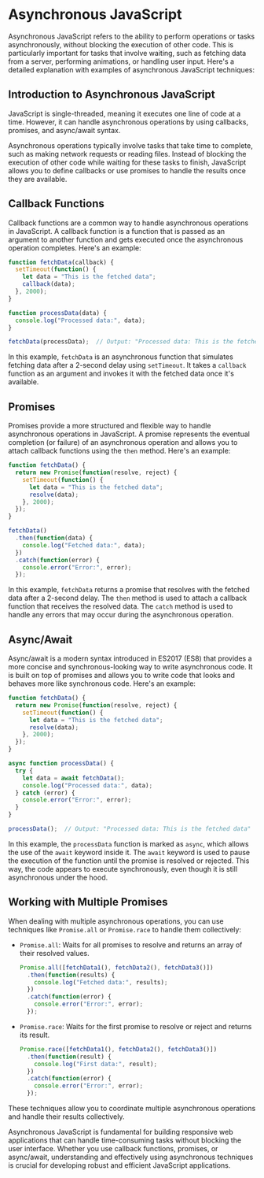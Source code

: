 # Asynchronous JavaScript

Asynchronous JavaScript refers to the ability to perform operations or tasks asynchronously, without blocking the execution of other code. This is particularly important for tasks that involve waiting, such as fetching data from a server, performing animations, or handling user input. Here's a detailed explanation with examples of asynchronous JavaScript techniques:

## Introduction to Asynchronous JavaScript

JavaScript is single-threaded, meaning it executes one line of code at a time. However, it can handle asynchronous operations by using callbacks, promises, and async/await syntax.

Asynchronous operations typically involve tasks that take time to complete, such as making network requests or reading files. Instead of blocking the execution of other code while waiting for these tasks to finish, JavaScript allows you to define callbacks or use promises to handle the results once they are available.

## Callback Functions

Callback functions are a common way to handle asynchronous operations in JavaScript. A callback function is a function that is passed as an argument to another function and gets executed once the asynchronous operation completes. Here's an example:

```javascript
function fetchData(callback) {
  setTimeout(function() {
    let data = "This is the fetched data";
    callback(data);
  }, 2000);
}

function processData(data) {
  console.log("Processed data:", data);
}

fetchData(processData);  // Output: "Processed data: This is the fetched data"
```

In this example, `fetchData` is an asynchronous function that simulates fetching data after a 2-second delay using `setTimeout`. It takes a `callback` function as an argument and invokes it with the fetched data once it's available.

## Promises

Promises provide a more structured and flexible way to handle asynchronous operations in JavaScript. A promise represents the eventual completion (or failure) of an asynchronous operation and allows you to attach callback functions using the `then` method. Here's an example:

```javascript
function fetchData() {
  return new Promise(function(resolve, reject) {
    setTimeout(function() {
      let data = "This is the fetched data";
      resolve(data);
    }, 2000);
  });
}

fetchData()
  .then(function(data) {
    console.log("Fetched data:", data);
  })
  .catch(function(error) {
    console.error("Error:", error);
  });
```

In this example, `fetchData` returns a promise that resolves with the fetched data after a 2-second delay. The `then` method is used to attach a callback function that receives the resolved data. The `catch` method is used to handle any errors that may occur during the asynchronous operation.

## Async/Await

Async/await is a modern syntax introduced in ES2017 (ES8) that provides a more concise and synchronous-looking way to write asynchronous code. It is built on top of promises and allows you to write code that looks and behaves more like synchronous code. Here's an example:

```javascript
function fetchData() {
  return new Promise(function(resolve, reject) {
    setTimeout(function() {
      let data = "This is the fetched data";
      resolve(data);
    }, 2000);
  });
}

async function processData() {
  try {
    let data = await fetchData();
    console.log("Processed data:", data);
  } catch (error) {
    console.error("Error:", error);
  }
}

processData();  // Output: "Processed data: This is the fetched data"
```

In this example, the `processData` function is marked as `async`, which allows the use of the `await` keyword inside it. The `await` keyword is used to pause the execution of the function until the promise is resolved or rejected. This way, the code appears to execute synchronously, even though it is still asynchronous under the hood.

## Working with Multiple Promises

When dealing with multiple asynchronous operations, you can use techniques like `Promise.all` or `Promise.race` to handle them collectively:

- `Promise.all`: Waits for all promises to resolve and returns an array of their resolved values.

  ```javascript
  Promise.all([fetchData1(), fetchData2(), fetchData3()])
    .then(function(results) {
      console.log("Fetched data:", results);
    })
    .catch(function(error) {
      console.error("Error:", error);
    });
  ```

- `Promise.race`: Waits for the first promise to resolve or reject and returns its result.

  ```javascript
  Promise.race([fetchData1(), fetchData2(), fetchData3()])
    .then(function(result) {
      console.log("First data:", result);
    })
    .catch(function(error) {
      console.error("Error:", error);
    });
  ```

These techniques allow you to coordinate multiple asynchronous operations and handle their results collectively.

Asynchronous JavaScript is fundamental for building responsive web applications that can handle time-consuming tasks without blocking the user interface. Whether you use callback functions, promises, or async/await, understanding and effectively using asynchronous techniques is crucial for developing robust and efficient JavaScript applications.
